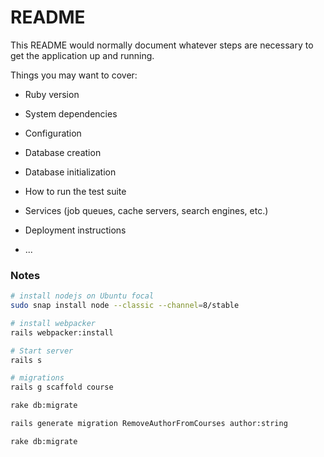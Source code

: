# README

This README would normally document whatever steps are necessary to get the
application up and running.

Things you may want to cover:

* Ruby version

* System dependencies

* Configuration

* Database creation

* Database initialization

* How to run the test suite

* Services (job queues, cache servers, search engines, etc.)

* Deployment instructions

* ...


### Notes

```bash
# install nodejs on Ubuntu focal
sudo snap install node --classic --channel=8/stable

# install webpacker
rails webpacker:install

# Start server
rails s

# migrations
rails g scaffold course

rake db:migrate

rails generate migration RemoveAuthorFromCourses author:string

rake db:migrate
```

